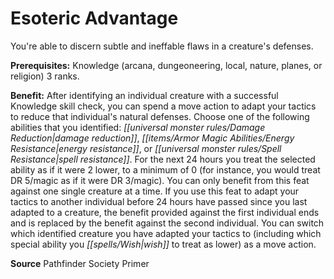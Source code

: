 ﻿---
cssclass: [feats]

---
# Esoteric Advantage

You're able to discern subtle and ineffable flaws in a creature's defenses.

**Prerequisites:** Knowledge (arcana, dungeoneering, local, nature, planes, or religion) 3 ranks.

**Benefit:** After identifying an individual creature with a successful Knowledge skill check, you can spend a move action to adapt your tactics to reduce that individual's natural defenses. Choose one of the following abilities that you identified: _[[universal monster rules/Damage Reduction|damage reduction]]_, _[[items/Armor Magic Abilities/Energy Resistance|energy resistance]]_, or _[[universal monster rules/Spell Resistance|spell resistance]]_. For the next 24 hours you treat the selected ability as if it were 2 lower, to a minimum of 0 (for instance, you would treat DR 5/magic as if it were DR 3/magic). You can only benefit from this feat against one single creature at a time. If you use this feat to adapt your tactics to another individual before 24 hours have passed since you last adapted to a creature, the benefit provided against the first individual ends and is replaced by the benefit against the second individual. You can switch which identified creature you have adapted your tactics to (including which special ability you _[[spells/Wish|wish]]_ to treat as lower) as a move action.

**Source** Pathfinder Society Primer